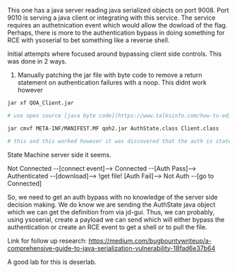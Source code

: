 This one has a java server reading java serialized objects on port 9008. Port 9010 is serving a java client or integrating with this service. The service requires an authetnication event which would allow the dowload of the flag. Perhaps, there is more to the authentication bypass in doing something for RCE with ysoserial to bet something like a reverse shell.

Initial attempts where focused around bypassing client side controls. This was done in 2 ways.

1. Manually patching the jar file with byte code to remove a return statement on authentication failures with a noop. This didnt work however
```bash
jar xf QOA_Client.jar

# use open source [java byte code](https://www.talksinfo.com/how-to-edit-class-file-from-a-jar/) editor to insert a noop in the return on auth failure. Source code was discovered using jd-gui then mapped to the byte code in java byte code editor.

jar cmvf META-INF/MANIFEST.MF qoh2.jar AuthState.class Client.class

# this and this worked however it was discovered that the auth is stateful server side, not just client side via wireshark captures.
```

State Machine server side it seems.

Not Connected --[connect event]--> Connected --[Auth Pass]--> Authenticated --[download]--> !get file!
					       [Auth Fail]--> Not Auth --[go to Connected]	

So, we need to get an auth bypass with no knowledge of the server side decision making. We do know we are sending the AuthState java object which we can get the definition from via jd-gui. Thus, we can probably, using ysoserial, create a payload we can send which will either bypass the authentication or create an RCE event to get  a shell or to pull the file.

Link for follow up research: https://medium.com/bugbountywriteup/a-comprehensive-guide-to-java-serialization-vulnerability-18fad6e37b64

A good lab for this is deserlab.


